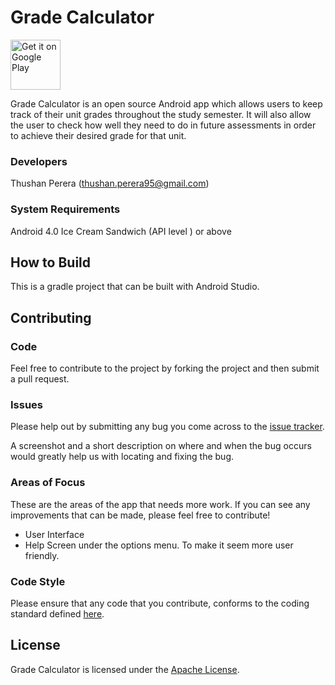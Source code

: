 # Grade Calculator
<a href='https://play.google.com/store/apps/details?id=com.thunderboltsoft.finalgradecalculator&utm_source=global_co&utm_medium=prtnr&utm_content=Mar2515&utm_campaign=PartBadge&pcampaignid=MKT-Other-global-all-co-prtnr-py-PartBadge-Mar2515-1'><img alt='Get it on Google Play' height='80' src='https://play.google.com/intl/en_us/badges/images/generic/en_badge_web_generic.png'/></a>

Grade Calculator is an open source Android app which allows users to keep track of their unit grades throughout the study semester. It will also allow the user to check how well they need to do in future assessments in order to achieve their desired grade for that unit.

### Developers
Thushan Perera (thushan.perera95@gmail.com)

### System Requirements
Android 4.0 Ice Cream Sandwich (API level ) or above

## How to Build
This is a gradle project that can be built with Android Studio.

## Contributing

### Code
Feel free to contribute to the project by forking the project and then submit a pull request.

### Issues
Please help out by submitting any bug you come across to the <a href="https://github.com/kaozgamer/GradeCalculator/issues">issue tracker</a>.

A screenshot and a short description on where and when the bug occurs would greatly help us with locating and fixing the bug.

### Areas of Focus
These are the areas of the app that needs more work. If you can see any improvements that can be made, please feel free to contribute!
<ul>
<li>User Interface</li>
<li>Help Screen under the options menu. To make it seem more user friendly.</li>
</ul>

### Code Style
Please ensure that any code that you contribute, conforms to the coding standard defined <a href="https://source.android.com/source/code-style.html">here</a>.

## License
Grade Calculator is licensed under the <a href="https://github.com/kaozgamer/GradeCalculator/blob/master/LICENSE.md">Apache License</a>.
